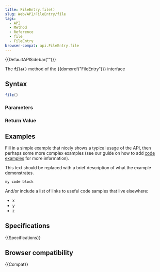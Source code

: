 ```yaml
---
title: FileEntry.file()
slug: Web/API/FileEntry/file
tags:
  - API
  - Method
  - Reference
  - file
  - FileEntry
browser-compat: api.FileEntry.file
---
```

{{DefaultAPISidebar("")}}

The **`file()`** method of the {{domxref("FileEntry")}} interface 

## Syntax

```js
file()
```

### Parameters



### Return Value



## Examples

Fill in a simple example that nicely shows a typical usage of the API, then perhaps some more complex examples (see our guide on how to add [code examples](/en-US/docs/MDN/Contribute/Structures/Code_examples) for more information).

This text should be replaced with a brief description of what the example demonstrates.

```js
my code block
```

And/or include a list of links to useful code samples that live elsewhere:

*   x
*   y
*   z

## Specifications

{{Specifications}}

## Browser compatibility

{{Compat}}

